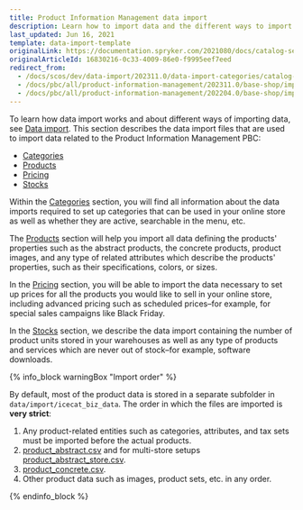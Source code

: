 ```yaml
---
title: Product Information Management data import
description: Learn how to import data and the different ways to import data for Product Information Management within your Spryker project.
last_updated: Jun 16, 2021
template: data-import-template
originalLink: https://documentation.spryker.com/2021080/docs/catalog-setup
originalArticleId: 16830216-0c33-4009-86e0-f9995eef7eed
redirect_from:
  - /docs/scos/dev/data-import/202311.0/data-import-categories/catalog-setup/catalog-setup.html
  - /docs/pbc/all/product-information-management/202311.0/base-shop/import-and-export-data/import-product-catalog-data.html
  - /docs/pbc/all/product-information-management/202204.0/base-shop/import-and-export-data/product-information-management-data-import.html
---
```


To learn how data import works and about different ways of importing data, see [Data import](/docs/dg/dev/data-import/{{page.version}}/data-import.html). This section describes the data import files that are used to import data related to the Product Information Management PBC:


- [Categories](/docs/pbc/all/product-information-management/{{page.version}}/base-shop/import-and-export-data/categories-data-import/categories-data-import.html)
- [Products](/docs/pbc/all/product-information-management/{{page.version}}/base-shop/import-and-export-data/products-data-import/products-data-import.html)
- [Pricing](/docs/pbc/all/price-management/{{site.version}}/base-shop/import-and-export-data/import-and-export-price-management-data.html)
- [Stocks](/docs/pbc/all/warehouse-management-system/{{page.version}}/base-shop/import-and-export-data/import-file-details-product-stock.csv.html)

Within the [Categories](/docs/pbc/all/product-information-management/{{page.version}}/base-shop/import-and-export-data/categories-data-import/categories-data-import.html) section, you will find all information about the data imports required to set up categories that can be used in your online store as well as whether they are active, searchable in the menu, etc.

The [Products](/docs/pbc/all/product-information-management/{{page.version}}/base-shop/import-and-export-data/products-data-import/products-data-import.html) section will help you import all data defining the products' properties such as the abstract products, the concrete products, product images, and any type of related attributes which describe the products' properties, such as their specifications, colors, or sizes.

In the [Pricing](/docs/pbc/all/price-management/{{site.version}}/base-shop/import-and-export-data/import-and-export-price-management-data.html) section, you will be able to import the data necessary to set up prices for all the products you would like to sell in your online store, including advanced pricing such as scheduled prices–for example, for special sales campaigns like Black Friday.

In the  [Stocks](/docs/pbc/all/warehouse-management-system/{{page.version}}/base-shop/import-and-export-data/import-file-details-product-stock.csv.html) section, we describe the data import containing the number of product units stored in your warehouses as well as any type of products and services which are never out of stock–for example, software downloads.


{% info_block warningBox "Import order" %}

By default, most of the product data is stored in a separate subfolder in `data/import/icecat_biz_data`. The order in which the files are imported is **very strict**:

1. Any product-related entities such as categories, attributes, and tax sets must be imported before the actual products.
2. [product_abstract.csv](/docs/pbc/all/product-information-management/{{page.version}}/base-shop/import-and-export-data/products-data-import/import-file-details-product-abstract.csv.html) and for multi-store setups [product_abstract_store.csv](/docs/pbc/all/product-information-management/{{page.version}}/base-shop/import-and-export-data/products-data-import/import-file-details-product-abstract-store.csv.html).
3. [product_concrete.csv](/docs/pbc/all/product-information-management/{{page.version}}/base-shop/import-and-export-data/products-data-import/import-file-details-product-concrete.csv.html).
4. Other product data such as images, product sets, etc. in any order.

{% endinfo_block %}
